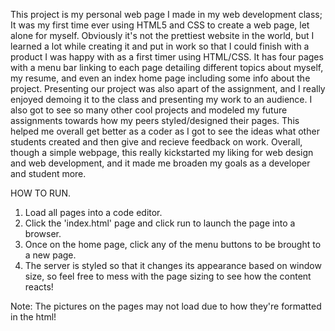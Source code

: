 This project is my personal web page I made in my web development class; It was my first time ever using HTML5 and CSS to create a web page, let alone for myself. Obviously it's not the prettiest website in the world, but I learned a lot while creating it and put in work so that I could finish with a product I was happy with as a first timer using HTML/CSS. It has four pages with a menu bar linking to each page detailing different topics about myself, my resume, and even an index home page including some info about the project. Presenting our project was also apart of the assignment, and I really enjoyed demoing it to the class and presenting my work to an audience. I also got to see so many other cool projects and modeled my future assignments towards how my peers styled/designed their pages. This helped me overall get better as a coder as I got to see the ideas what other students created and then give and recieve feedback on work. Overall, though a simple webpage, this really kickstarted my liking for web design and web development, and it made me broaden my goals as a developer and student more.

HOW TO RUN.
1. Load all pages into a code editor.
2. Click the 'index.html' page and click run to launch the page into a browser.
3. Once on the home page, click any of the menu buttons to be brought to a new page.
4. The server is styled so that it changes its appearance based on window size, so feel free to mess with the page sizing to see how the content reacts!

Note: The pictures on the pages may not load due to how they're formatted in the html!
   
